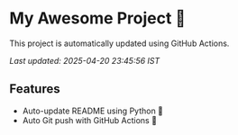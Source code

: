 # My Awesome Project 🚀

This project is automatically updated using GitHub Actions.

_Last updated: 2025-04-20 23:45:56 IST_

## Features
- Auto-update README using Python 🐍
- Auto Git push with GitHub Actions 🤖
